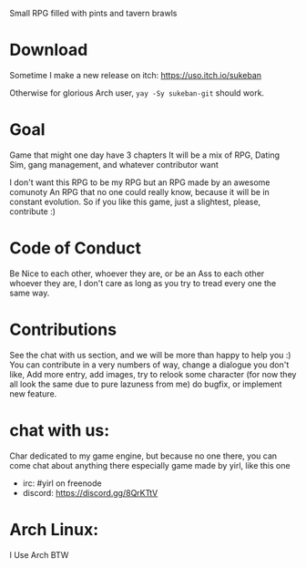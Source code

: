 Small RPG filled with pints and tavern brawls

# Download
Sometime I make a new release on itch: https://uso.itch.io/sukeban

Otherwise for glorious Arch user, ``` yay -Sy sukeban-git ``` should work.

# Goal
Game that might one day have 3 chapters
It will be a mix of RPG, Dating Sim, gang management, and whatever contributor want

I don't want this RPG to be my RPG but an RPG made by an awesome comunoty
An RPG that no one could really know, because it will be in constant evolution.
So if you like this game, just a slightest, please, contribute :) 

# Code of Conduct
Be Nice to each other, whoever they are,
or be an Ass to each other whoever they are, I don't care as long as you try to tread every one the same way.

# Contributions
See the chat with us section, and we will be more than happy to help you :)
You can contribute in a very numbers of way, change a dialogue you don't like,
Add more entry, add images, try to relook some character (for now they all look the same due to pure lazuness from me)
do bugfix, or implement new feature.

# chat with us:
Char dedicated to my game engine, but because no one there,
you can come chat about anything there
especially game made by yirl, like this one

* irc: #yirl on freenode
* discord: https://discord.gg/8QrKTtV

# Arch Linux:
I Use Arch BTW
